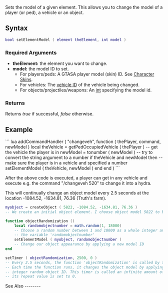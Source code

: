 Sets the model of a given element. This allows you to change the model of a player (or ped), a vehicle or an object.

Syntax
------

``` lua
bool setElementModel ( element theElement, int model )
```

### Required Arguments

-   **theElement:** the element you want to change.
-   **model:** the model ID to set.
    -   For players/peds: A GTASA player model (skin) ID. See [Character Skins](/docs/Character_Skins.md "wikilink").
    -   For vehicles: The [vehicle ID](/docs/Vehicle_IDs.md "wikilink") of the vehicle being changed.
    -   For objects/projectiles/weapons: An [int](/docs/int.md "wikilink") specifying the model id.

### Returns

Returns *true* if successful, *false* otherwise.

Example
-------

<section class="server" name="Example 1 (Server)" show="true">
``` lua
addCommandHandler ( "changeveh",
    function ( thePlayer, command, newModel )
        local theVehicle = getPedOccupiedVehicle ( thePlayer ) -- get the vehicle the player is in
        newModel = tonumber ( newModel )                          -- try to convert the string argument to a number
        if theVehicle and newModel then                           -- make sure the player is in a vehicle and specified a number
            setElementModel ( theVehicle, newModel )
        end
    end
)
```

After the above code is executed, a player can get in any vehicle and execute e.g. the command "/changeveh 520" to change it into a hydra.

</section>
<section class="server" name="Example 2 (Server)" show="true">
This will continually change an object model every 2.5 seconds at the location -1084.52, -1634.81, 76.36 (Truth's farm).

``` lua
myobject = createObject ( 5822, -1084.52, -1634.81, 76.36 )
-- We create an initial object element. I choose object model 5822 to begin with.

function objectRandomization ()  
    local randomobjectnumber = math.random(1, 18000)
    -- Choose a random number between 1 and 18000 as a whole integer and assign it to
    -- the variable 'randomobjectnumber'
    setElementModel ( myobject, randomobjectnumber )
    -- Change our object appearance by applying a new model ID
end

setTimer ( objectRandomization, 2500, 0 )
-- Every 2.5 seconds, the function 'objectRandomization' is called by this timer.
-- Each time the function runs, it changes the object model by applying a new whole-
-- integer random object ID. This timer is called an infinite amount of times since  
-- its repeat value is set to 0.
```

</section>
See Also
--------

